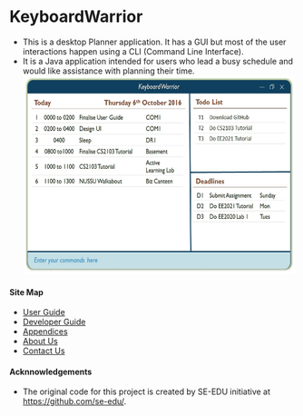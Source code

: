# KeyboardWarrior

* This is a desktop Planner application. It has a GUI but most of the user interactions happen using a CLI (Command Line Interface).
* It is a Java application intended for users who lead a busy schedule and would like assistance with planning their time. 
     <img src="docs/images/Keyboard Warrior UI.jpg" width="600" height="350">
     
#### Site Map
* [User Guide](docs/UserGuide.md)
* [Developer Guide](docs/DeveloperGuide.md) 
* [Appendices](docs/Appendices.md)
* [About Us](docs/AboutUs.md)
* [Contact Us](docs/ContactUs.md)

#### Acknnowledgements
* The original code for this project is created by SE-EDU initiative at https://github.com/se-edu/.
